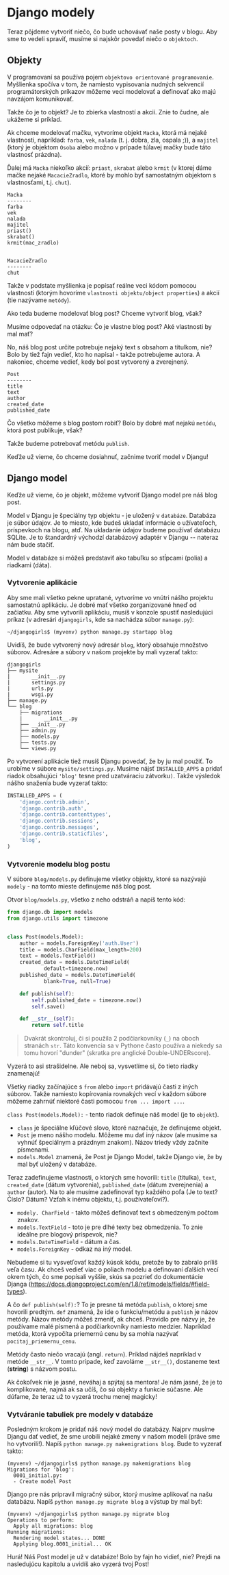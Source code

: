 # Django modely

Teraz pôjdeme vytvoriť niečo, čo bude uchovávať naše posty v blogu. Aby sme to vedeli spraviť, musíme si najskôr povedať niečo o `objektoch`.

## Objekty

V programovaní sa používa pojem `objektovo orientované programovanie`. Myšlienka spočíva v tom, že namiesto vypisovania nudných sekvencií programátorských príkazov môžeme veci modelovať a definovať ako majú navzájom komunikovať.

Takže čo je to objekt? Je to zbierka vlastností a akcií. Znie to čudne, ale ukážeme si príklad.

Ak chceme modelovať mačku, vytvoríme objekt `Macka`, ktorá má nejaké vlastnosti, napríklad: `farba`, `vek`, `nalada` (t. j. dobra, zla, ospala ;)), a `majitel` (ktorý je objektom `Osoba` alebo možno v prípade túlavej mačky bude táto vlastnosť prázdna).

Ďalej má `Macka` niekoľko akcií: `priast`, `skrabat` alebo `krmit` (v ktorej dáme mačke nejaké `MacacieZradlo`, ktoré by mohlo byť samostatným objektom s vlastnosťami, t.j. `chut`).

```
Macka
--------
farba
vek
nalada
majitel
priast()
skrabat()
krmit(mac_zradlo)


MacacieZradlo
--------
chut
```

Takže v podstate myšlienka je popísať reálne veci kódom pomocou vlastností (ktorým hovoríme `vlastnosti objektu/object properties`) a akcií (tie nazývame `metódy`).

Ako teda budeme modelovať blog post? Chceme vytvoriť blog, však?

Musíme odpovedať na otázku: Čo je vlastne blog post? Aké vlastnosti by mal mať?

No, náš blog post určite potrebuje nejaký text s obsahom a titulkom, nie? Bolo by tiež fajn vedieť, kto ho napísal - takže potrebujeme autora. A nakoniec, chceme vedieť, kedy bol post vytvorený a zverejnený.

```
Post
--------
title
text
author
created_date
published_date
```

Čo všetko môžeme s blog postom robiť? Bolo by dobré mať nejakú `metódu`, ktorá post publikuje, však?

Takže budeme potrebovať metódu `publish`.

Keďže už vieme, čo chceme dosiahnuť, začnime tvoriť model v Djangu!

## Django model

Keďže už vieme, čo je objekt, môžeme vytvoriť Django model pre náš blog post.

Model v Djangu je špeciálny typ objektu - je uložený v `databáze`. Databáza je súbor údajov. Je to miesto, kde budeš ukladať informácie o užívateľoch, príspevkoch na blogu, atď. Na ukladanie údajov budeme používať databázu SQLite. Je to štandardný východzí databázový adaptér v Djangu -- nateraz nám bude stačiť.

Model v databáze si môžeš predstaviť ako tabuľku so stĺpcami (polia) a riadkami (dáta).

### Vytvorenie aplikácie

Aby sme mali všetko pekne upratané, vytvoríme vo vnútri nášho projektu samostatnú aplikáciu. Je dobré mať všetko zorganizované hneď od začiatku. Aby sme vytvorili aplikáciu, musíš v konzole spustiť nasledujúci príkaz (v adresári `djangogirls`, kde sa nachádza súbor `manage.py`):

```
~/djangogirls$ (myvenv) python manage.py startapp blog
```

Uvidíš, že bude vytvorený nový adresár `blog`, ktorý obsahuje množstvo súborov. Adresáre a súbory v našom projekte by mali vyzerať takto:

```
djangogirls
├── mysite
|       __init__.py
|       settings.py
|       urls.py
|       wsgi.py
├── manage.py
└── blog
    ├── migrations
    |       __init__.py
    ├── __init__.py
    ├── admin.py
    ├── models.py
    ├── tests.py
    └── views.py
```

Po vytvorení aplikácie tiež musíš Djangu povedať, že by ju mal použiť. To urobíme v súbore `mysite/settings.py`. Musíme nájsť `INSTALLED_APPS` a pridať riadok obsahujúci `'blog'` tesne pred uzatváraciu zátvorku`)`. Takže výsledok nášho snaženia bude vyzerať takto:

```python
INSTALLED_APPS = (
    'django.contrib.admin',
    'django.contrib.auth',
    'django.contrib.contenttypes',
    'django.contrib.sessions',
    'django.contrib.messages',
    'django.contrib.staticfiles',
    'blog',
)
```

### Vytvorenie modelu blog postu

V súbore `blog/models.py` definujeme všetky objekty, ktoré sa nazývajú `modely` - na tomto mieste definujeme náš blog post.

Otvor `blog/models.py`, všetko z neho odstráň a napíš tento kód:

```python
from django.db import models
from django.utils import timezone


class Post(models.Model):
    author = models.ForeignKey('auth.User')
    title = models.CharField(max_length=200)
    text = models.TextField()
    created_date = models.DateTimeField(
            default=timezone.now)
    published_date = models.DateTimeField(
            blank=True, null=True)

    def publish(self):
        self.published_date = timezone.now()
        self.save()

    def __str__(self):
        return self.title
```

> Dvakrát skontroluj, či si použila 2 podčiarkovníky (`_`) na oboch stranách `str`. Táto konvencia sa v Pythone často používa a niekedy sa tomu hovorí "dunder" (skratka pre anglické Double-UNDERscore).

Vyzerá to asi strašidelne. Ale neboj sa, vysvetlíme si, čo tieto riadky znamenajú!

Všetky riadky začínajúce s `from` alebo `import` pridávajú časti z iných súborov. Takže namiesto kopírovania rovnakých vecí v každom súbore môžeme zahrnúť niektoré časti pomocou `from ... import ...`.

`class Post(models.Model):` - tento riadok definuje náš model (je to `objekt`).

*   `class` je špeciálne kľúčové slovo, ktoré naznačuje, že definujeme objekt.
*   `Post` je meno nášho modelu. Môžeme mu dať iný názov (ale musíme sa vyhnúť špeciálnym a prázdnym znakom). Názov triedy vždy začnite písmenami.
*   `models.Model` znamená, že Post je Django Model, takže Django vie, že by mal byť uložený v databáze.

Teraz zadefinujeme vlastnosti, o ktorých sme hovorili: `title` (titulka), `text`, `created_date` (dátum vytvorenia), `published_date` (dátum zverejnenia) a `author` (autor). Na to ale musíme zadefinovať typ každého poľa (Je to text? Číslo? Dátum? Vzťah k inému objektu, t.j. používateľovi?).

*   `modely. CharField` - takto môžeš definovať text s obmedzeným počtom znakov.
*   `models.TextField` - toto je pre dlhé texty bez obmedzenia. To znie ideálne pre blogový príspevok, nie?
*   `models.DateTimeField` - dátum a čas.
*   `models.ForeignKey` - odkaz na iný model.

Nebudeme si tu vysvetľovať každý kúsok kódu, pretože by to zabralo príliš veľa času. Ak chceš vedieť viac o poliach modelu a definovaní ďalších vecí okrem tých, čo sme popísali vyššie, skús sa pozrieť do dokumentácie Djanga (https://docs.djangoproject.com/en/1.8/ref/models/fields/#field-types).

A čo `def publish(self):`? To je presne tá metóda `publish`, o ktorej sme hovorili predtým. `def` znamená, že ide o funkciu/metódu a `publish` je názov metódy. Názov metódy môžeš zmeniť, ak chceš. Pravidlo pre názvy je, že používame malé písmená a podčiarkovníky namiesto medzier. Napríklad metóda, ktorá vypočíta priemernú cenu by sa mohla nazývať `pocitaj_priemernu_cenu`.

Metódy často niečo vracajú (angl. `return`). Príklad nájdeš napríklad v metóde `__str__`. V tomto prípade, keď zavoláme `__str__()`, dostaneme text (**string**) s názvom postu.

Ak čokoľvek nie je jasné, neváhaj a spýtaj sa mentora! Je nám jasné, že je to komplikované, najmä ak sa učíš, čo sú objekty a funkcie súčasne. Ale dúfame, že teraz už to vyzerá trochu menej magicky!

### Vytváranie tabuliek pre modely v databáze

Posledným krokom je pridať náš nový model do databázy. Najprv musíme Djangu dať vedieť, že sme urobili nejaké zmeny v našom modeli (práve sme ho vytvorili!). Napíš `python manage.py makemigrations blog`. Bude to vyzerať takto:

```
(myvenv) ~/djangogirls$ python manage.py makemigrations blog
Migrations for 'blog':
  0001_initial.py:
  - Create model Post
```

Django pre nás pripravil migračný súbor, ktorý musíme aplikovať na našu databázu. Napíš `python manage.py migrate blog` a výstup by mal byť:

```
(myvenv) ~/djangogirls$ python manage.py migrate blog
Operations to perform:
  Apply all migrations: blog
Running migrations:
  Rendering model states... DONE
  Applying blog.0001_initial... OK
```

Hurá! Náš Post model je už v databáze! Bolo by fajn ho vidieť, nie? Prejdi na nasledujúcu kapitolu a uvidíš ako vyzerá tvoj Post!
